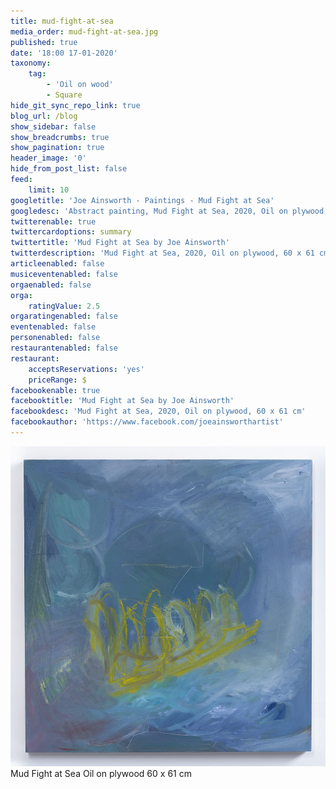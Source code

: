 ```yaml
---
title: mud-fight-at-sea
media_order: mud-fight-at-sea.jpg
published: true
date: '18:00 17-01-2020'
taxonomy:
    tag:
        - 'Oil on wood'
        - Square
hide_git_sync_repo_link: true
blog_url: /blog
show_sidebar: false
show_breadcrumbs: true
show_pagination: true
header_image: '0'
hide_from_post_list: false
feed:
    limit: 10
googletitle: 'Joe Ainsworth - Paintings - Mud Fight at Sea'
googledesc: 'Abstract painting, Mud Fight at Sea, 2020, Oil on plywood, 60 x 61 cm by the Artist Joe Ainsworth'
twitterenable: true
twittercardoptions: summary
twittertitle: 'Mud Fight at Sea by Joe Ainsworth'
twitterdescription: 'Mud Fight at Sea, 2020, Oil on plywood, 60 x 61 cm'
articleenabled: false
musiceventenabled: false
orgaenabled: false
orga:
    ratingValue: 2.5
orgaratingenabled: false
eventenabled: false
personenabled: false
restaurantenabled: false
restaurant:
    acceptsReservations: 'yes'
    priceRange: $
facebookenable: true
facebooktitle: 'Mud Fight at Sea by Joe Ainsworth'
facebookdesc: 'Mud Fight at Sea, 2020, Oil on plywood, 60 x 61 cm'
facebookauthor: 'https://www.facebook.com/joeainsworthartist'
---
```


![](mud-fight-at-sea.jpg)  
Mud Fight at Sea
Oil on plywood
60 x 61 cm